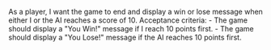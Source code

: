 As a player, I want the game to end and display a win or lose message when either I or the AI reaches a score of 10.
    Acceptance criteria:
    - The game should display a "You Win!" message if I reach 10 points first.
    - The game should display a "You Lose!" message if the AI reaches 10 points first.
